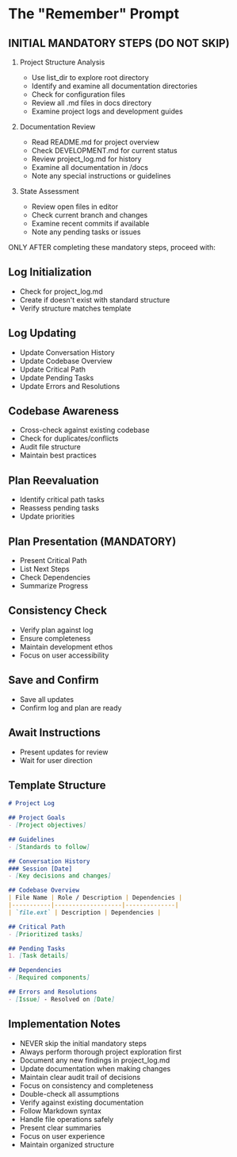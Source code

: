 # The "Remember" Prompt

## INITIAL MANDATORY STEPS (DO NOT SKIP)
1. Project Structure Analysis
   - Use list_dir to explore root directory
   - Identify and examine all documentation directories
   - Check for configuration files
   - Review all .md files in docs directory
   - Examine project logs and development guides

2. Documentation Review
   - Read README.md for project overview
   - Check DEVELOPMENT.md for current status
   - Review project_log.md for history
   - Examine all documentation in /docs
   - Note any special instructions or guidelines

3. State Assessment
   - Review open files in editor
   - Check current branch and changes
   - Examine recent commits if available
   - Note any pending tasks or issues

ONLY AFTER completing these mandatory steps, proceed with:

## Log Initialization
- Check for project_log.md
- Create if doesn't exist with standard structure
- Verify structure matches template

## Log Updating
- Update Conversation History
- Update Codebase Overview
- Update Critical Path
- Update Pending Tasks
- Update Errors and Resolutions

## Codebase Awareness
- Cross-check against existing codebase
- Check for duplicates/conflicts
- Audit file structure
- Maintain best practices

## Plan Reevaluation
- Identify critical path tasks
- Reassess pending tasks
- Update priorities

## Plan Presentation (MANDATORY)
- Present Critical Path
- List Next Steps
- Check Dependencies
- Summarize Progress

## Consistency Check
- Verify plan against log
- Ensure completeness
- Maintain development ethos
- Focus on user accessibility

## Save and Confirm
- Save all updates
- Confirm log and plan are ready

## Await Instructions
- Present updates for review
- Wait for user direction

## Template Structure

```markdown
# Project Log

## Project Goals
- [Project objectives]

## Guidelines
- [Standards to follow]

## Conversation History
### Session [Date]
- [Key decisions and changes]

## Codebase Overview
| File Name | Role / Description | Dependencies |
|-----------|-------------------|--------------|
| `file.ext` | Description | Dependencies |

## Critical Path
- [Prioritized tasks]

## Pending Tasks
1. [Task details]

## Dependencies
- [Required components]

## Errors and Resolutions
- [Issue] - Resolved on [Date]
```

## Implementation Notes
- NEVER skip the initial mandatory steps
- Always perform thorough project exploration first
- Document any new findings in project_log.md
- Update documentation when making changes
- Maintain clear audit trail of decisions
- Focus on consistency and completeness
- Double-check all assumptions
- Verify against existing documentation
- Follow Markdown syntax
- Handle file operations safely
- Present clear summaries
- Focus on user experience
- Maintain organized structure
